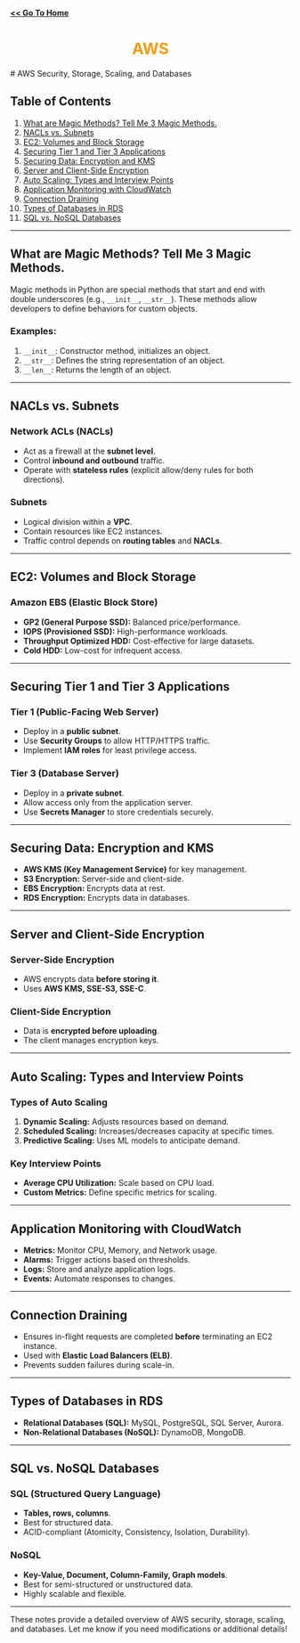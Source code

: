 **[<< Go To Home](/interviewprep)**

<div align="center">
    <h1><span style="color:#f39c12;">AWS</span></h1>
</div>
# AWS Security, Storage, Scaling, and Databases

## Table of Contents
1. [What are Magic Methods? Tell Me 3 Magic Methods.](#what-are-magic-methods-tell-me-3-magic-methods)
2. [NACLs vs. Subnets](#nacls-vs-subnets)
3. [EC2: Volumes and Block Storage](#ec2-volumes-and-block-storage)
4. [Securing Tier 1 and Tier 3 Applications](#securing-tier-1-and-tier-3-applications)
5. [Securing Data: Encryption and KMS](#securing-data-encryption-and-kms)
6. [Server and Client-Side Encryption](#server-and-client-side-encryption)
7. [Auto Scaling: Types and Interview Points](#auto-scaling-types-and-interview-points)
8. [Application Monitoring with CloudWatch](#application-monitoring-with-cloudwatch)
9. [Connection Draining](#connection-draining)
10. [Types of Databases in RDS](#types-of-databases-in-rds)
11. [SQL vs. NoSQL Databases](#sql-vs-nosql-databases)

---

## What are Magic Methods? Tell Me 3 Magic Methods.
Magic methods in Python are special methods that start and end with double underscores (e.g., `__init__`, `__str__`). These methods allow developers to define behaviors for custom objects.
### Examples:
1. `__init__`: Constructor method, initializes an object.
2. `__str__`: Defines the string representation of an object.
3. `__len__`: Returns the length of an object.

---

## NACLs vs. Subnets
### Network ACLs (NACLs)
- Act as a firewall at the **subnet level**.
- Control **inbound and outbound** traffic.
- Operate with **stateless rules** (explicit allow/deny rules for both directions).

### Subnets
- Logical division within a **VPC**.
- Contain resources like EC2 instances.
- Traffic control depends on **routing tables** and **NACLs**.

---

## EC2: Volumes and Block Storage
### Amazon EBS (Elastic Block Store)
- **GP2 (General Purpose SSD):** Balanced price/performance.
- **IOPS (Provisioned SSD):** High-performance workloads.
- **Throughput Optimized HDD:** Cost-effective for large datasets.
- **Cold HDD:** Low-cost for infrequent access.

---

## Securing Tier 1 and Tier 3 Applications
### Tier 1 (Public-Facing Web Server)
- Deploy in a **public subnet**.
- Use **Security Groups** to allow HTTP/HTTPS traffic.
- Implement **IAM roles** for least privilege access.

### Tier 3 (Database Server)
- Deploy in a **private subnet**.
- Allow access only from the application server.
- Use **Secrets Manager** to store credentials securely.

---

## Securing Data: Encryption and KMS
- **AWS KMS (Key Management Service)** for key management.
- **S3 Encryption:** Server-side and client-side.
- **EBS Encryption:** Encrypts data at rest.
- **RDS Encryption:** Encrypts data in databases.

---

## Server and Client-Side Encryption
### Server-Side Encryption
- AWS encrypts data **before storing it**.
- Uses **AWS KMS, SSE-S3, SSE-C**.

### Client-Side Encryption
- Data is **encrypted before uploading**.
- The client manages encryption keys.

---

## Auto Scaling: Types and Interview Points
### Types of Auto Scaling
1. **Dynamic Scaling:** Adjusts resources based on demand.
2. **Scheduled Scaling:** Increases/decreases capacity at specific times.
3. **Predictive Scaling:** Uses ML models to anticipate demand.

### Key Interview Points
- **Average CPU Utilization:** Scale based on CPU load.
- **Custom Metrics:** Define specific metrics for scaling.

---

## Application Monitoring with CloudWatch
- **Metrics:** Monitor CPU, Memory, and Network usage.
- **Alarms:** Trigger actions based on thresholds.
- **Logs:** Store and analyze application logs.
- **Events:** Automate responses to changes.

---

## Connection Draining
- Ensures in-flight requests are completed **before** terminating an EC2 instance.
- Used with **Elastic Load Balancers (ELB)**.
- Prevents sudden failures during scale-in.

---

## Types of Databases in RDS
- **Relational Databases (SQL):** MySQL, PostgreSQL, SQL Server, Aurora.
- **Non-Relational Databases (NoSQL):** DynamoDB, MongoDB.

---

## SQL vs. NoSQL Databases
### SQL (Structured Query Language)
- **Tables, rows, columns**.
- Best for structured data.
- ACID-compliant (Atomicity, Consistency, Isolation, Durability).

### NoSQL
- **Key-Value, Document, Column-Family, Graph models**.
- Best for semi-structured or unstructured data.
- Highly scalable and flexible.

---

These notes provide a detailed overview of AWS security, storage, scaling, and databases. Let me know if you need modifications or additional details!


